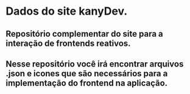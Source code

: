 # Dados do site kanyDev.
## Repositório complementar do site para a interação de frontends reativos.

## Nesse repositório você irá encontrar arquivos .json e icones que são necessários para a implementação do frontend na aplicação.